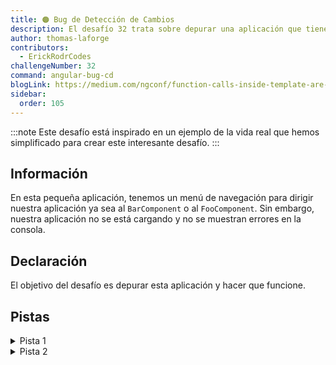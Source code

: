 ```yaml
---
title: 🟠 Bug de Detección de Cambios
description: El desafío 32 trata sobre depurar una aplicación que tiene problemas cuando se activa la detección de cambios
author: thomas-laforge
contributors:
  - ErickRodrCodes
challengeNumber: 32
command: angular-bug-cd
blogLink: https://medium.com/ngconf/function-calls-inside-template-are-dangerous-15f9822a6629
sidebar:
  order: 105
---
```


:::note
Este desafío está inspirado en un ejemplo de la vida real que hemos simplificado para crear este interesante desafío.
:::

## Información

En esta pequeña aplicación, tenemos un menú de navegación para dirigir nuestra aplicación ya sea al `BarComponent` o al `FooComponent`. Sin embargo, nuestra aplicación no se está cargando y no se muestran errores en la consola.

## Declaración

El objetivo del desafío es depurar esta aplicación y hacer que funcione.

## Pistas

<details>
  <summary>Pista 1</summary>
  
  Si comentas `routerLinkActive="isSelected"` dentro de `NavigationComponent`, la aplicación se carga correctamente.
</details>

<details>
  <summary>Pista 2</summary>

Si abres el [código fuente de `RouterLinkActive`](https://github.com/angular/angular/blob/main/packages/router/src/directives/router_link_active.ts) y vas a la **línea 196**, Angular está llamando a `this.cdr.markForCheck` dentro de una microTarea, lo que desencadena un nuevo ciclo de Detección de Cambios. Si comentas esta línea, la aplicación se carga de nuevo, sin embargo, el bug no está dentro del Framework de Angular. 😅😯

</details>
